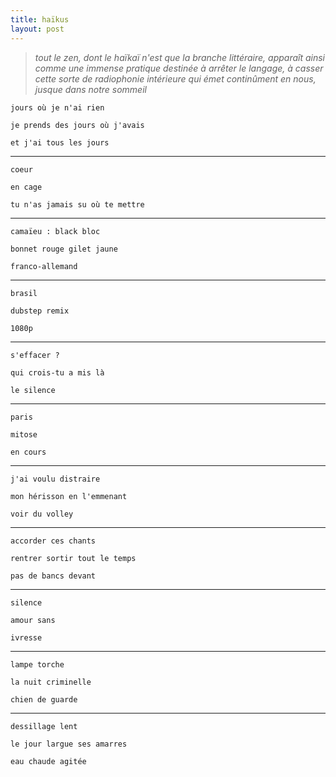 ```yaml
---
title: haïkus
layout: post
---
```


> *tout le zen, dont le haïkaï n'est que la branche littéraire,*
> *apparaît ainsi comme une immense pratique destinée à arrêter le langage,*
> *à casser cette sorte de radiophonie intérieure qui émet continûment en nous,*
> *jusque dans notre sommeil*

`jours où je n'ai rien`

`je prends des jours où j'avais`

`et j'ai tous les jours`

---

`coeur`

`en cage`

`tu n'as jamais su où te mettre`

---

`camaïeu : black bloc`

`bonnet rouge gilet jaune`

`franco-allemand`

---

`brasil`

`dubstep remix`

`1080p`

---

`s'effacer ?`

`qui crois-tu a mis là`

`le silence`

---

`paris`

`mitose`

`en cours`

---

`j'ai voulu distraire`

`mon hérisson en l'emmenant`

`voir du volley`

---

`accorder ces chants`

`rentrer sortir tout le temps`

`pas de bancs devant`

---

`silence`

`amour sans`

`ivresse`

---

`lampe torche`

`la nuit criminelle`

`chien de guarde`

---

`dessillage lent`

`le jour largue ses amarres`

`eau chaude agitée`
